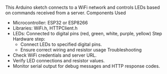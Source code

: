 This Arduino sketch connects to a WiFi network and controls LEDs based on commands received from a server.
Components Used
* Microcontroller: ESP32 or ESP8266
* Libraries: WiFi.h, HTTPClient.h
* LEDs: Connected to digital pins (red, green, white, purple, yellow)
Step
Hardware step:
    * Connect LEDs to specified digital pins.
    * Ensure correct wiring and resistor usage
Troubleshooting
* Check WiFi credentials and server URL.
* Verify LED connections and resistor values.
* Monitor serial output for debug messages and HTTP response codes.

